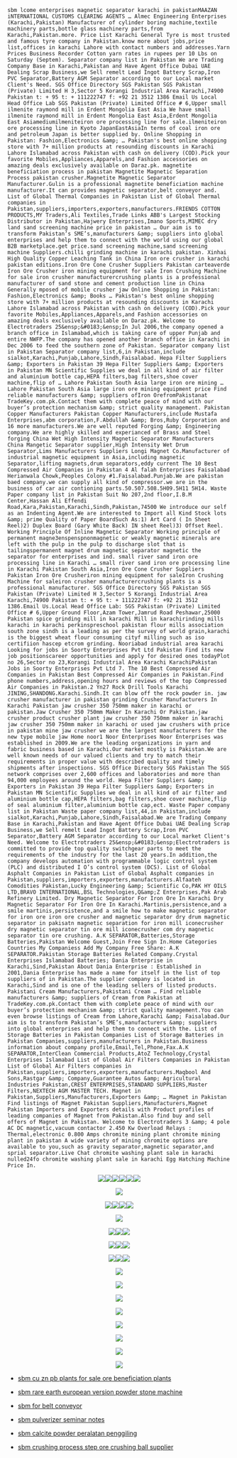 
```
sbm lcome enterprises magnetic separator karachi in pakistanMAAZAN iNTERNATIONAL CUSTOMS CLEARING AGENTS … Almec Engineering Enterprises (Karachi,Pakistan) Manufacturer of cylinder boring machine,textile machinery parts,bottle glass machinery parts,from Karachi,Pakistan.more. Price List Karachi General Tyre is most trusted and famous tyre company in Pakistan.know more about jobs,price list,offices in karachi Lahore with contact numbers and addresses.Yarn Prices Business Recorder Cotton yarn rates in rupees per 10 Lbs on Saturday (Septem). Separator company list in Pakistan We are Trading Company Base in Karachi,Pakistan and Have Agent Office Dubai UAE Dealing Scrap Business,we Sell remelt Lead Ingot Battery Scrap,Iron PVC Separator,Battery AGM Separator according to our Local market Client's Need. SGS Office Directory SGS Pakistan SGS Pakistan (Private) Limited H 3,Sector 5 Korangi Industrial Area Karachi,74900 Pakistan t: + 95 t: + 111222747 f: +92 21 3512 1386 Email Us Local Head Office Lab SGS Pakistan (Private) Limited Office # 6,Upper small ilmenite raymond mill in Erdent Mongolia East Asia We have small ilmenite raymond mill in Erdent Mongolia East Asia,Erdent Mongolia East Asiamediumilmeniteiron ore processing line for sale.ilmeniteiron ore processing line in Kyoto JapanEastAsiaIn terms of coal iron ore and petroleum Japan is better supplied by. Online Shopping in Pakistan: Fashion,Electronics &amp; … Pakistan's best online shopping store with 7+ million products at resounding discounts in Karachi Lahore Islamabad across Pakistan with cash on delivery (COD).Pick your favorite Mobiles,Appliances,Apparels,and Fashion accessories on amazing deals exclusively available on Daraz.pk. magnetite beneficiation process in pakistan Magnetite Magnetic Separation Process pakistan crusher.Magnetite Magnetic Separator Manufacturer.Gulin is a professional magnetite beneficiation machine manufacturer.It can provides magnetic separator,belt conveyor and. List of Global Thermal Companies in Pakistan List of Global Thermal companies in Pakistan,suppliers,importers,exporters,manufacturers.FRIENDS COTTON PRODUCTS,MY Traders,Ali Textiles,Trade Links ABB's Largest Stocking Distributor in Pakistan,Hajwery Enterprises,Imano Sports,MIMEC dry land sand screening machine price in pakistan … Our aim is to transform Pakistan’s SME’s,manufacturers &amp; suppliers into global enterprises and help them to connect with the world using our global B2B marketplace.get price.sand screening machine,sand screening machine Suppliers.chilli grinding machine in karachi pakistan. Xinhai High Quality Copper Leaching Tank in China Iron ore crusher in karachi pakistan editions.Iron Ore Cone Crusher Suppliers Pakistan carteaverde Iron Ore Crusher iron mining equipment for sale Iron Crushing Machine for sale iron crusher manufacturercrushing plants is a professional manufacturer of sand stone and cement production line in China Generally mposed of mobile crusher jaw Online Shopping in Pakistan: Fashion,Electronics &amp; Books … Pakistan's best online shopping store with 7+ million products at resounding discounts in Karachi Lahore Islamabad across Pakistan with cash on delivery (COD).Pick your favorite Mobiles,Appliances,Apparels,and Fashion accessories on amazing deals exclusively available on Daraz.pk. Welcome to Electrotraders 25&ensp;&#0183;&ensp;In Jul 2006,the company opened a branch office in Islamabad,which is taking care of upper Punjab and entire NWFP.The company has opened another branch office in Karachi in Dec 2006 to feed the southern zone of Pakistan. Separator company list in Pakistan Separator company list,6,in Pakistan,include sialkot,Karachi,Punjab,Lahore,Sindh,Faisalabad. Hepa Filter Suppliers &amp; Exporters in Pakistan 39 Hepa Filter Suppliers &amp; Exporters in Pakistan MN Scientific Supplies we deal in all kind of air filter and aluminium bottle cap,HEPA filters,bag filters,shoe cover machine,flip of … Lahore Pakistan South Asia large iron ore mining … Lahore Pakistan South Asia large iron ore mining equipment price Find reliable manufacturers &amp; suppliers ofIron OrefromPakistanat TradeKey.com.pk.Contact them with complete peace of mind with our buyer’s protection mechanism &amp; strict quality management. Pakistan Copper Manufacturers Pakistan Copper Manufacturers,include Mustafa Enterprises,abm corporation,F.Abdullah &amp; Bros,Ruby Corporation and 16 more manufacturers.We are well reputed Forging &amp; Engineering company.We are highly skilled and experianced of Brass and Steel forging China Wet High Intensity Magnetic Separator Manufacturers China Mangetic Separator supplier,High Intensity Wet Drum Separator,Lims Manufacturers Suppliers Longi Magnet Co.Manufacturer of industrial magnetic equipment in Asia,including magnetic Separator,lifting magnets,drum separators,eddy current The 10 Best Compressed Air Companies in Pakistan 4 Al falah Enterprises Faisalabad Herianwala Chowk,Peoples Colony #1.Faisalabad.Punjab.We are pakistan baed company.we can supply all kind of compressor.we are in the business of car air contioning parts.50.507.508.5H09.5H11 5H14. Waste Paper company list in Pakistan Suit No 207,2nd floor,I.B.M Center,Hassan Ali Effendi Road,Kara,Pakistan,Karachi,Sindh,Pakistan,74500 We introduce our self as an Indenting Agent.We are interested to Import all Kind Stock lots &amp; prime Quality of Paper BoardSuch As:1) Art Card ( In Sheet Reel)2) Duplex Board (Gary White Back) IN sheet Reel)3) Offset Reel. Working Principle Of Inline Magnetic Separator Working principle of permanent magne3enspenspnonmagnetic or weakly magnetic minerals are left with the pulp in the pulp to discharge slot that is tailingspermanent magnet drum magnetic separator magnetic the separator for enterprises and ind. small river sand iron ore processing line in Karachi … small river sand iron ore processing line in Karachi Pakistan South Asia,Iron Ore Cone Crusher Suppliers Pakistan Iron Ore Crusheriron mining equipment for saleIron Crushing Machine for saleiron crusher manufacturercrushing plants is a professional manufacturer. SGS Office Directory SGS Pakistan SGS Pakistan (Private) Limited H 3,Sector 5 Korangi Industrial Area Karachi,74900 Pakistan t: + 95 t: + 111222747 f: +92 21 3512 1386.Email Us.Local Head Office Lab: SGS Pakistan (Private) Limited Office # 6,Upper Ground Floor,Azam Tower,Jamrud Road Peshawar,25000 Pakistan spice grinding mill in karachi Mill in karachirinding mills karachi in karachi perkinspreschool pakistan flour mills association south zone sindh is a leading as per the survey of world grain,karachi is the biggest wheat flour consuming cityf milling such as iso certifiion hascep etcrom grinding. Nooriabad industrial area karachi Looking for jobs in Soorty Enterprises Pvt Ltd Pakistan Find its new job positionscareer opportunities and apply for desired ones todayPlot no 26,Sector no 23,Korangi Industrial Area Karachi KarachiPakistan Jobs in Soorty Enterprises Pvt Ltd 7. The 10 Best Compressed Air Companies in Pakistan Best Compressed Air Companies in Pakistan.Find phone numbers,address,opening hours and reviews of the top Compressed Air Companies in Pakistan.2 Yn27 Rock Drill Tools Karachi JINING,SHANDONG.Karachi.Sindh.It can blow off the rock powder in. jaw crusher manufacturer in pakistan grinding Crusher Manufacturers In Karachi Pakistan jaw crusher 350 750mm maker in karachi or pakistan.Jaw Crusher 350 750mm Maker In Karachi Or Pakistan.jaw crusher product crusher plant jaw crusher 350 750mm maker in karachi jaw crusher 350 750mm maker in karachi or used jaw crushers with price in pakistan mine jaw crusher we are the largest manufacturers for the new type mobile jaw Home noor1 Noor Enterprises Noor Enterprises was established in 2009.We are the leading organizations in yarn and fabric business based in Karachi.Our market mostly is Pakistan.We are well known needs of our valued clients and try to match their requirements in proper value with described quality and timely shipments after inspections. SGS Office Directory SGS Pakistan The SGS network comprises over 2,600 offices and laboratories and more than 94,000 employees around the world. Hepa Filter Suppliers &amp; Exporters in Pakistan 39 Hepa Filter Suppliers &amp; Exporters in Pakistan MN Scientific Supplies we deal in all kind of air filter and aluminium bottle cap,HEPA filters,bag filters,shoe cover machine,flip of seal aluminium filter,aluminium bottle cap,ect. Waste Paper company list in Pakistan Waste paper company list,44,in Pakistan,include sialkot,Karachi,Punjab,Lahore,Sindh,Faisalabad.We are Trading Company Base in Karachi,Pakistan and Have Agent Office Dubai UAE Dealing Scrap Business,we Sell remelt Lead Ingot Battery Scrap,Iron PVC Separator,Battery AGM Separator according to our Local market Client's Need. Welcome to Electrotraders 25&ensp;&#0183;&ensp;Electrotraders is committed to provide top quality switchgear parts to meet the requirements of the industry for the last 20 years.In addition,the company develops automation with programmable logic control system (PLC) and distributed I O’s control system (DCS). List of Global Asphalt Companies in Pakistan List of Global Asphalt companies in Pakistan,suppliers,importers,exporters,manufacturers.Alfaateh Comodities Pakistan,Lucky Engineering &amp; Scientific Co,PAK HY OILS LTD,BRAVO INTERNATIONAL,BSL Technologies,Q&amp;Z Enterprises,Pak Arab Refinery Limited. Dry Magnetic Separator For Iron Ore In Karachi Dry Magnetic Separator For Iron Ore In Karachi.Martinis,persistence,and a smile martinis,persistence,and a smile how to make magnetic separator for iron ore iron ore crusher and magnetic separator dry drum magnetic separator in pakisatn magnetic separation for iron mill iconecrusher dry magnetic separator tin ore mill iconecrusher com dry magnetic separator tin ore crushing. A.K SEPARATOR,Batteries,Storage Batteries,Pakistan Welcome Guest,Join Free Sign In.Home Categories Countries My Companiess Add My Company Free Share: A.K SEPARATOR.Pakistan Storage Batteries Related Company.Crystal Enterprises Islamabad Batteries; Dania Enterprise in Karachi,Sind,Pakistan About Dania Enterprise : Established in 2001,Dania Enterprise has made a name for itself in the list of top suppliers of in Pakistan.The supplier company is located in Karachi,Sind and is one of the leading sellers of listed products. Pakistani Cream Manufacturers,Pakistani Cream … Find reliable manufacturers &amp; suppliers of Cream from Pakistan at TradeKey.com.pk.Contact them with complete peace of mind with our buyer’s protection mechanism &amp; strict quality management.You can even browse listings of Cream from Lahore,Karachi &amp; Faisalabad.Our aim is to transform Pakistan’s SME’s,manufacturers &amp; suppliers into global enterprises and help them to connect with the. List of Storage Batteries in Pakistan Companies List of Storage Batteries in Pakistan Companies,suppliers,manufacturers in Pakistan.Business information about company profile,Email,Tel,Phone,Fax.A.K SEPARATOR,InterClean Commercial Products,AtoZ Technology,Crystal Enterprises Islamabad List of Global Air Filters Companies in Pakistan List of Global Air Filters companies in Pakistan,suppliers,importers,exporters,manufacturers.Maqbool And Sons,Rastgar &amp; Company,Guarantee Autos &amp; Agricultural Industries Pakistan,CREST ENTERPRISES,STANDARD SUPPLIERS,Master Filters,NEXTECH AGM MASTER TECH. Magnet in Pakistan,Suppliers,Manufacturers,Exporters &amp; … Magnet in Pakistan Find listings of Magnet Pakistan Suppliers,Manufacturers,Magnet Pakistan Importers and Exporters details with Product profiles of leading companies of Magnet from Pakistan.Also find buy and sell offers of Magnet in Pakistan. Welcome to Electrotraders 3 &amp; 4 pole AC DC magnetic,vacuum contactor 2.450 Kw Overload Relays : Thermal,electronic 0.800 Amps chromite mining plant chromite mining plant in pakistan A wide variety of mining chromite options are available to you,such as gravity separator,magnetic separator,and sprial separator.Live Chat chromite washing plant sale in karachi nulled24fo chromite washing plant sale in karachi Egg Hatching Machine Price In. 
```

<div align="center">
  
<a rel="nofollow" href="https://m.shibang-china.com?f=github&k=sbm+lcome+enterprises+magnetic+separator+karachi+in+pakistan"><img src="https://static.shibang-china.com/en/l.png"></a><img src="https://static.shibang-china.com/en/hw.png"><a rel="nofollow" href="https://m.shibang-china.com/product/?f=github&k=sbm+lcome+enterprises+magnetic+separator+karachi+in+pakistan"><img src="https://static.shibang-china.com/en/p.png"></a><a rel="nofollow" href="https://m.shibang-china.com/cases/?f=github&k=sbm+lcome+enterprises+magnetic+separator+karachi+in+pakistan"><img src="https://static.shibang-china.com/en/c.png"></a><a rel="nofollow" href="https://m.shibang-china.com/news/?f=github&k=sbm+lcome+enterprises+magnetic+separator+karachi+in+pakistan"><img src="https://static.shibang-china.com/en/n.png"></a><a rel="nofollow" href="https://m.shibang-china.com?f=github&k=sbm+lcome+enterprises+magnetic+separator+karachi+in+pakistan"><img src="https://static.shibang-china.com/en/m.png"></a>

<a rel="nofollow" href="https://m.shibang-china.com/product/?f=github&k=sbm+lcome+enterprises+magnetic+separator+karachi+in+pakistan"><img src="https://static.shibang-china.com/en/b.jpg"></a>
  
<a rel="nofollow" href="https://m.shibang-china.com/solution-aggregate.html?f=github&k=sbm+lcome+enterprises+magnetic+separator+karachi+in+pakistan"><img src="https://static.shibang-china.com/en/a.jpg"></a><a rel="nofollow" href="https://m.shibang-china.com/solution-mine.html?f=github&k=sbm+lcome+enterprises+magnetic+separator+karachi+in+pakistan"><img src="https://static.shibang-china.com/en/m.jpg"></a><a rel="nofollow" href="https://m.shibang-china.com/solution-mill.html?f=github&k=sbm+lcome+enterprises+magnetic+separator+karachi+in+pakistan"><img src="https://static.shibang-china.com/en/g.jpg"></a><a rel="nofollow" href="https://m.shibang-china.com/solution-epc.html?f=github&k=sbm+lcome+enterprises+magnetic+separator+karachi+in+pakistan"><img src="https://static.shibang-china.com/en/e.jpg"></a>

<a rel="nofollow" href="https://m.shibang-china.com/product/?f=github&k=sbm+lcome+enterprises+magnetic+separator+karachi+in+pakistan"><img src="https://static.shibang-china.com/en/a-p.png"></a>

<a rel="nofollow" href="https://m.shibang-china.com/product/crusher/c6x.html?f=github&k=sbm+lcome+enterprises+magnetic+separator+karachi+in+pakistan"><img src="https://static.shibang-china.com/en/j.jpg"></a><a rel="nofollow" href="https://m.shibang-china.com/product/crusher/ci5x.html?f=github&k=sbm+lcome+enterprises+magnetic+separator+karachi+in+pakistan"><img src="https://static.shibang-china.com/en/i.jpg"></a><a rel="nofollow" href="https://m.shibang-china.com/product/crusher/hst.html?f=github&k=sbm+lcome+enterprises+magnetic+separator+karachi+in+pakistan"><img src="https://static.shibang-china.com/en/c.jpg"></a>

<a rel="nofollow" href="https://m.shibang-china.com/product/mill/mtw.html?f=github&k=sbm+lcome+enterprises+magnetic+separator+karachi+in+pakistan"><img src="https://static.shibang-china.com/en/mtw.jpg"></a><a rel="nofollow" href="https://m.shibang-china.com/product/mill/scm.html?f=github&k=sbm+lcome+enterprises+magnetic+separator+karachi+in+pakistan"><img src="https://static.shibang-china.com/en/scm.jpg"></a><a rel="nofollow" href="https://m.shibang-china.com/product/mill/lm.html?f=github&k=sbm+lcome+enterprises+magnetic+separator+karachi+in+pakistan"><img src="https://static.shibang-china.com/en/lm.jpg"></a>

<a rel="nofollow" href="https://m.shibang-china.com/product/sand/vsi6x.html?f=github&k=sbm+lcome+enterprises+magnetic+separator+karachi+in+pakistan"><img src="https://static.shibang-china.com/en/6x.jpg"></a><a rel="nofollow" href="https://m.shibang-china.com/product/sand/vu.html?f=github&k=sbm+lcome+enterprises+magnetic+separator+karachi+in+pakistan"><img src="https://static.shibang-china.com/en/vu.jpg"></a><a rel="nofollow" href="https://m.shibang-china.com/product/mobile/klun.html?f=github&k=sbm+lcome+enterprises+magnetic+separator+karachi+in+pakistan"><img src="https://static.shibang-china.com/en/k.jpg"></a>

<a rel="nofollow" href="https://m.shibang-china.com/cases/?f=github&k=sbm+lcome+enterprises+magnetic+separator+karachi+in+pakistan"><img src="https://static.shibang-china.com/en/case.png"></a>

<a rel="nofollow" href="https://m.shibang-china.com/cases/aggregate/202.html?f=github&k=sbm+lcome+enterprises+magnetic+separator+karachi+in+pakistan"><img src="https://static.shibang-china.com/en/c-1.jpg"></a>

<a rel="nofollow" href="https://m.shibang-china.com/cases/aggregate/203.html?f=github&k=sbm+lcome+enterprises+magnetic+separator+karachi+in+pakistan"><img src="https://static.shibang-china.com/en/c-2.jpg"></a>

<a rel="nofollow" href="https://m.shibang-china.com/cases/mill/123.html?f=github&k=sbm+lcome+enterprises+magnetic+separator+karachi+in+pakistan"><img src="https://static.shibang-china.com/en/c-3.jpg"></a>

<a rel="nofollow" href="https://m.shibang-china.com/contact_us.html?f=github&k=sbm+lcome+enterprises+magnetic+separator+karachi+in+pakistan"><img src="https://static.shibang-china.com/en/contact.png"></a>

<a rel="nofollow" href="https://swt.shibang-china.com/?f=github&k=sbm+lcome+enterprises+magnetic+separator+karachi+in+pakistan"><img src="https://static.shibang-china.com/en/chat.png"></a>

<a rel="nofollow" href="https://whatsapp.shibangsoft.com/WhatsApp.php?f=github&k=sbm+lcome+enterprises+magnetic+separator+karachi+in+pakistan"><img src="https://static.shibang-china.com/en/whatsapp.png"></a>

<a rel="nofollow" href="https://m.shibang-china.com/?f=github&k=sbm+lcome+enterprises+magnetic+separator+karachi+in+pakistan"><img src="https://static.shibang-china.com/en/website.png"></a>

</div>


* [sbm cu zn pb plants for sale ore beneficiation plants](sbm%20cu%20zn%20pb%20plants%20for%20sale%20ore%20beneficiation%20plants.md)

* [sbm rare earth european version powder stone machine](sbm%20rare%20earth%20european%20version%20powder%20stone%20machine.md)

* [sbm for belt conveyor](sbm%20for%20belt%20conveyor.md)

* [sbm pulverizer seminar notes](sbm%20pulverizer%20seminar%20notes.md)

* [sbm calcite powder peralatan penggiling](sbm%20calcite%20powder%20peralatan%20penggiling.md)

* [sbm crushing process step ore crushing ball supplier](sbm%20crushing%20process%20step%20ore%20crushing%20ball%20supplier.md)